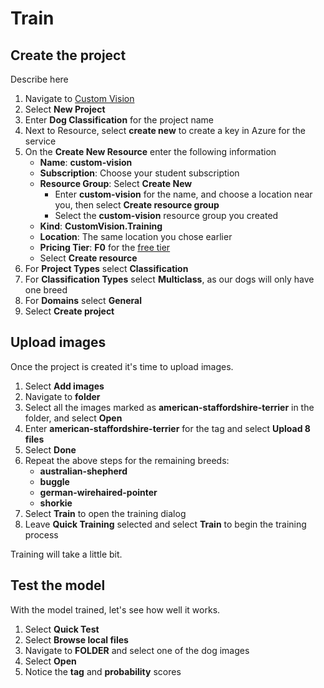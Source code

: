 # Train

## Create the project

Describe here

1. Navigate to [Custom Vision](https://www.customvision.ai)
1. Select **New Project**
1. Enter **Dog Classification** for the project name
1. Next to Resource, select **create new** to create a key in Azure for the service
1. On the **Create New Resource** enter the following information
    - **Name**: **custom-vision**
    - **Subscription**: Choose your student subscription
    - **Resource Group**: Select **Create New**
        - Enter **custom-vision** for the name, and choose a location near you, then select **Create resource group**
        - Select the **custom-vision** resource group you created
    - **Kind**: **CustomVision.Training**
    - **Location**: The same location you chose earlier
    - **Pricing Tier**: **F0** for the [free tier](https://docs.microsoft.com/azure/cognitive-services/custom-vision-service/limits-and-quotas)
    - Select **Create resource**
1. For **Project Types** select **Classification**
1. For **Classification Types** select **Multiclass**, as our dogs will only have one breed
1. For **Domains** select **General**
1. Select **Create project**

## Upload images

Once the project is created it's time to upload images.

1. Select **Add images**
1. Navigate to **folder**
1. Select all the images marked as **american-staffordshire-terrier** in the folder, and select **Open**
1. Enter **american-staffordshire-terrier** for the tag and select **Upload 8 files**
1. Select **Done**
1. Repeat the above steps for the remaining breeds:
    - **australian-shepherd**
    - **buggle**
    - **german-wirehaired-pointer**
    - **shorkie**
1. Select **Train** to open the training dialog
1. Leave **Quick Training** selected and select **Train** to begin the training process

Training will take a little bit.

## Test the model

With the model trained, let's see how well it works.

1. Select **Quick Test**
1. Select **Browse local files**
1. Navigate to **FOLDER** and select one of the dog images
1. Select **Open**
1. Notice the **tag** and **probability** scores
